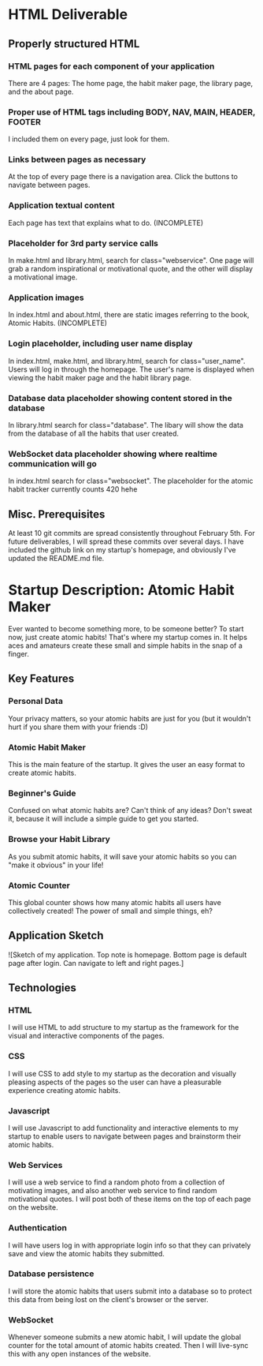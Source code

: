 # HTML Deliverable


## Properly structured HTML

### HTML pages for each component of your application
There are 4 pages: The home page, the habit maker page, the library page, and the about page.

### Proper use of HTML tags including BODY, NAV, MAIN, HEADER, FOOTER
I included them on every page, just look for them.

### Links between pages as necessary
At the top of every page there is a navigation area. Click the buttons to navigate between pages.

### Application textual content
Each page has text that explains what to do. (INCOMPLETE)

### Placeholder for 3rd party service calls
In make.html and library.html, search for class="webservice". One page will grab a random inspirational or motivational quote, and the other will display a motivational image.

### Application images
In index.html and about.html, there are static images referring to the book, Atomic Habits. (INCOMPLETE)

### Login placeholder, including user name display
In index.html, make.html, and library.html, search for class="user_name". Users will log in through the homepage. The user's name is displayed when viewing the habit maker page and the habit library page.

### Database data placeholder showing content stored in the database
In library.html search for class="database". The libary will show the data from the database of all the habits that user created.

### WebSocket data placeholder showing where realtime communication will go
In index.html search for class="websocket". The placeholder for the atomic habit tracker currently counts 420 hehe

## Misc. Prerequisites
At least 10 git commits are spread consistently throughout February 5th. For future deliverables, I will spread these commits over several days.
I have included the github link on my startup's homepage, and obviously I've updated the README.md file.




# Startup Description: Atomic Habit Maker
Ever wanted to become something more, to be someone better? To start now, just create atomic habits! That's where my startup comes in. It helps aces and amateurs create these small and simple habits in the snap of a finger.

## Key Features
### Personal Data
Your privacy matters, so your atomic habits are just for you (but it wouldn't hurt if you share them with your friends :D)

### Atomic Habit Maker
This is the main feature of the startup. It gives the user an easy format to create atomic habits.

### Beginner's Guide
Confused on what atomic habits are? Can't think of any ideas? Don't sweat it, because it will include a simple guide to get you started.

### Browse your Habit Library
As you submit atomic habits, it will save your atomic habits so you can "make it obvious" in your life!

### Atomic Counter
This global counter shows how many atomic habits all users have collectively created! The power of small and simple things, eh?

## Application Sketch
![Sketch of my application. Top note is homepage. Bottom page is default page after login. Can navigate to left and right pages.]

## Technologies
### HTML
I will use HTML to add structure to my startup as the framework for the visual and interactive components of the pages.
### CSS
I will use CSS to add style to my startup as the decoration and visually pleasing aspects of the pages so the user can have a pleasurable experience creating atomic habits.
### Javascript
I will use Javascript to add functionality and interactive elements to my startup to enable users to navigate between pages and brainstorm their atomic habits.
### Web Services
I will use a web service to find a random photo from a collection of motivating images, and also another web service to find random motivational quotes. I will post both of these items on the top of each page on the website.
### Authentication
I will have users log in with appropriate login info so that they can privately save and view the atomic habits they submitted.
### Database persistence
I will store the atomic habits that users submit into a database so to protect this data from being lost on the client's browser or the server.
### WebSocket
Whenever someone submits a new atomic habit, I will update the global counter for the total amount of atomic habits created. Then I will live-sync this with any open instances of the website.


